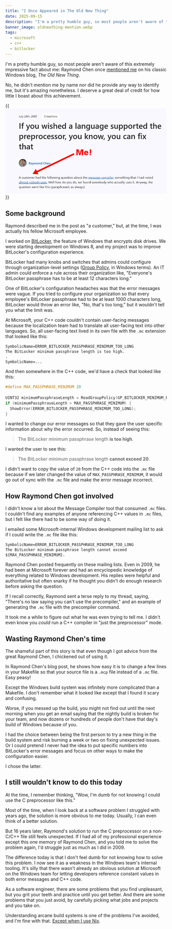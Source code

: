 ```yaml
---
title: "I Once Appeared in The Old New Thing"
date: 2025-09-15
description: "I'm a pretty humble guy, so most people aren't aware of this extremely impressive fact about me: Raymond Chen once mentioned me on his classic Windows blog, The Old New Thing."
banner_image: oldnewthing-mention.webp
tags:
  - microsoft
  - c++
  - bitlocker
---
```


I'm a pretty humble guy, so most people aren't aware of this extremely impressive fact about me: Raymond Chen once [mentioned me](https://devblogs.microsoft.com/oldnewthing/20090724-00/?p=17373) on his classic Windows blog, _The Old New Thing_.

No, he didn't mention me by name nor did he provide any way to identify me, but it's amazing nonetheless. I deserve a great deal of credit for how little I boast about this achievement.

{{<img src="oldnewthing-mention.webp" max-width="600px" caption="In 2009, Raymond Chen [mentioned me](https://devblogs.microsoft.com/oldnewthing/20090724-00/?p=17373) in an issue of *The Old New Thing*.">}}

## Some background

Raymond described me in the post as "a customer," but, at the time, I was actually his fellow Microsoft employee.

I worked on [BitLocker](https://en.wikipedia.org/wiki/BitLocker), the feature of Windows that encrypts disk drives. We were starting development on Windows 8, and my project was to improve BitLocker's configuration experience.

BitLocker had many knobs and switches that admins could configure through organization-level settings ([Group Policy](https://en.wikipedia.org/wiki/Group_Policy), in Windows terms). An IT admin could enforce a rule across their organization like, "Everyone's BitLocker passphrase has to be at least 12 characters long."

One of BitLocker's configuration headaches was that the error messages were vague. If you tried to configure your organization so that every employee's BitLocker passphrase had to be at least 1000 characters long, BitLocker would throw an error like, "No, that's too long," but it wouldn't tell you what the limit was.

At Microsoft, your C++ code couldn't contain user-facing messages because the localization team had to translate all user-facing text into other languages. So, all user-facing text lived in its own file with the `.mc` extension that looked like this:

```text
SymbolicName=ERROR_BITLOCKER_PASSPHRASE_MINIMUM_TOO_LONG
The BitLocker minimum passphrase length is too high.
.
SymbolicName=...
```

And then somewhere in the C++ code, we'd have a check that looked like this:

```c++
#define MAX_PASSPHRASE_MINIMUM 20

UINT32 minimumPassphraseLength = ReadGroupPolicy(GP_BITLOCKER_MINIMUM_PASSPHRASE_LENGTH);
if (minimumPassphraseLength > MAX_PASSPHRASE_MINIMUM) {
  ShowError(ERROR_BITLOCKER_PASSPHRASE_MINIMUM_TOO_LONG);
}
```

I wanted to change our error messages so that they gave the user specific information about why the error occurred. So, instead of seeing this:

> The BitLocker minimum passphrase length **is too high**.

I wanted the user to see this:

> The BitLocker minimum passphrase length **cannot exceed 20**.

I didn't want to copy the value of `20` from the C++ code into the `.mc` file because if we later changed the value of `MAX_PASSPHRASE_MINIMUM`, it would go out of sync with the `.mc` file and make the error message incorrect.

## How Raymond Chen got involved

I didn't know a lot about the Message Compiler tool that consumed `.mc` files. I couldn't find any examples of anyone referencing C++ values in `.mc` files, but I felt like there had to be some way of doing it.

I emailed some Microsoft-internal Windows development mailing list to ask if I could write the `.mc` file like this:

```text
SymbolicName=ERROR_BITLOCKER_PASSPHRASE_MINIMUM_TOO_LONG
The BitLocker minimum passphrase length cannot exceed ${MAX_PASSPHRASE_MINIMUM}.
```

Raymond Chen posted frequently on these mailing lists. Even in 2009, he had been at Microsoft forever and had an encyclopedic knowledge of everything related to Windows development. His replies were helpful and authoritative but often snarky if he thought you didn't do enough research before asking the question.

If I recall correctly, Raymond sent a terse reply to my thread, saying, "There's no law saying you can't use the precompiler," and an example of generating the `.mc` file with the precompiler command.

It took me a while to figure out what he was even trying to tell me. I didn't even know you _could_ run a C++ compiler in "just the preprocessor" mode.

## Wasting Raymond Chen's time

The shameful part of this story is that even though I got advice from the great Raymond Chen, I chickened out of using it.

In Raymond Chen's blog post, he shows how easy it is to change a few lines in your Makefile so that your source file is a `.mcp` file instead of a `.mc` file. Easy peasy!

Except the Windows build system was infinitely more complicated than a Makefile. I don't remember what it looked like except that I found it scary and confusing.

Worse, if you messed up the build, you might not find out until the next morning when you get an email saying that the nightly build is broken for your team, and now dozens or hundreds of people don't have that day's build of Windows because of you.

I had the choice between being the first person to try a new thing in the build system and risk burning a week or two on fixing unexpected issues. Or I could pretend I never had the idea to put specific numbers into BitLocker's error messages and focus on other ways to make the configuration easier.

I chose the latter.

## I still wouldn't know to do this today

At the time, I remember thinking, "Wow, I'm dumb for not knowing I could use the C preprocessor like this."

Most of the time, when I look back at a software problem I struggled with years ago, the solution is more obvious to me today. Usually, I can even think of a better solution.

But 16 years later, Raymond's solution to run the C preprocessor on a non-C/C++ file still feels unexpected. If I had all of my professional experience except this one memory of Raymond Chen, and you told me to solve the problem again, I'd struggle just as much as I did in 2009.

The difference today is that I don't feel dumb for not knowing how to solve this problem. I now see it as a weakness in the Windows team's internal tooling. It's silly that there wasn't already an obvious solution at Microsoft on the Windows team for letting developers reference constant values in both error messages and C++ code.

As a software engineer, there are some problems that you find unpleasant, but you grit your teeth and practice until you get better. And there are some problems that you just avoid, by carefully picking what jobs and projects and you take on.

Understanding arcane build systems is one of the problems I've avoided, and I'm fine with that. [Except when I use Nix](/solo-developer-year-7/#nix).
